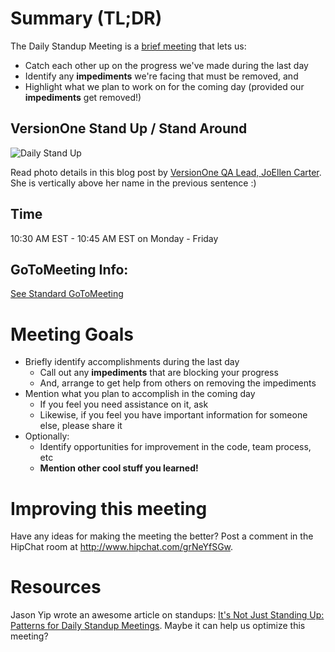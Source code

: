 # Summary (TL;DR)

The Daily Standup Meeting is a [brief meeting](http://martinfowler.com/articles/itsNotJustStandingUp.html) that lets us:

* Catch each other up on the progress we've made during the last day
* Identify any **impediments** we're facing that must be removed, and 
* Highlight what we plan to work on for the coming day (provided our **impediments** get removed!)

## VersionOne Stand Up / Stand Around

![Daily Stand Up](http://blogs.versionone.com/agile_management/wp-content/uploads/sites/3/2013/04/Daily-Standup-Landing-page21.jpg)

Read photo details in this blog post by [VersionOne QA Lead, JoEllen Carter](http://blogs.versionone.com/agile_management/2013/04/30/standup-or-standaround/). She is vertically above her name in the previous sentence :)

## Time

10:30 AM EST - 10:45 AM EST on Monday - Friday

## GoToMeeting Info:

[See Standard GoToMeeting](StandardGoToMeeting.md)

# Meeting Goals

* Briefly identify accomplishments during the last day
    * Call out any **impediments** that are blocking your progress
    * And, arrange to get help from others on removing the impediments
* Mention what you plan to accomplish in the coming day
    * If you feel you need assistance on it, ask
    * Likewise, if you feel you have important information for someone else, please share it
* Optionally:
    * Identify opportunities for improvement in the code, team process, etc
    * **Mention other cool stuff you learned!**


# Improving this meeting

Have any ideas for making the meeting the better? Post a comment in the HipChat room at http://www.hipchat.com/grNeYfSGw.

# Resources

Jason Yip wrote an awesome article on standups: [It's Not Just Standing Up: Patterns for Daily Standup Meetings](http://martinfowler.com/articles/itsNotJustStandingUp.html). Maybe it can help us optimize this meeting?
